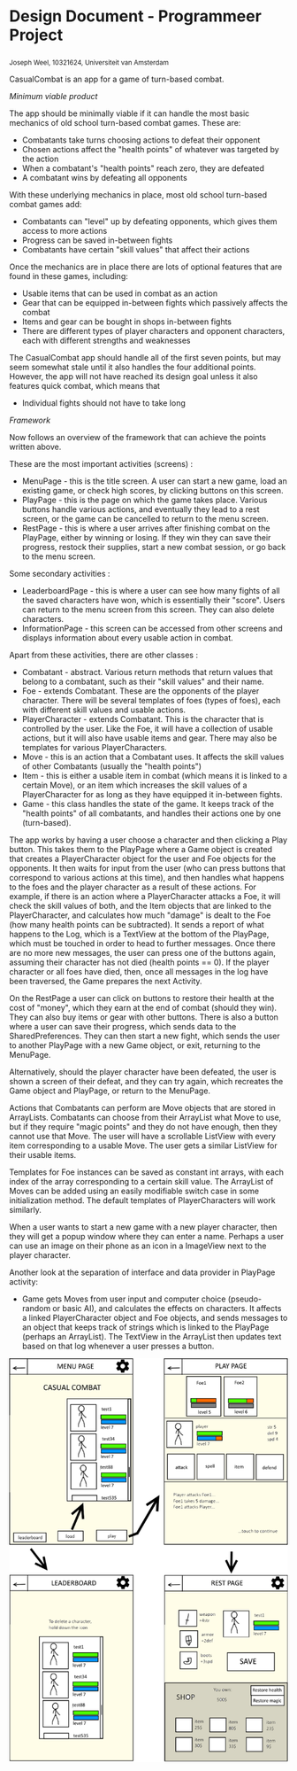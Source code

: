 # Design Document - Programmeer Project

<sub>Joseph Weel, 10321624, Universiteit van Amsterdam</sub>

CasualCombat is an app for a game of turn-based combat.

*Minimum viable product*

The app should be minimally viable if it can handle the most basic mechanics of old
school turn-based combat games. These are:
* Combatants take turns choosing actions to defeat their opponent
* Chosen actions affect the "health points" of whatever was targeted by the action
* When a combatant's "health points" reach zero, they are defeated
* A combatant wins by defeating all opponents

With these underlying mechanics in place, most old school turn-based combat games add:
* Combatants can "level" up by defeating opponents, which gives them access to more actions
* Progress can be saved in-between fights
* Combatants have certain "skill values" that affect their actions

Once the mechanics are in place there are lots of optional features that are found in
these games, including:
* Usable items that can be used in combat as an action
* Gear that can be equipped in-between fights which passively affects the combat
* Items and gear can be bought in shops in-between fights
* There are different types of player characters and opponent characters, each with different strengths and weaknesses

The CasualCombat app should handle all of the first seven points, but may seem somewhat stale
until it also handles the four additional points. However, the app will not have reached
its design goal unless it also features quick combat, which means that
* Individual fights should not have to take long


*Framework*

Now follows an overview of the framework that can achieve the points written above.

These are the most important activities (screens) :

* MenuPage - this is the title screen. A user can start a new game, load an existing game, or check high scores, by clicking buttons on this screen.
* PlayPage - this is the page on which the game takes place. Various buttons handle various actions, and eventually they lead to a rest screen, or the game can be cancelled to return to the menu screen.
* RestPage - this is where a user arrives after finishing combat on the PlayPage, either by winning or losing. If they win they can save their progress, restock their supplies, start a new combat session, or go back to the menu screen.

Some secondary activities :

* LeaderboardPage - this is where a user can see how many fights of all the saved characters have won, which is essentially their "score". Users can return to the menu screen from this screen. They can also delete characters.
* InformationPage - this screen can be accessed from other screens and displays information about every usable action in combat.

Apart from these activities, there are other classes :

* Combatant - abstract. Various return methods that return values that belong to a combatant, such as their "skill values" and their name.
* Foe - extends Combatant. These are the opponents of the player character. There will be several templates of foes (types of foes), each with different skill values and usable actions.
* PlayerCharacter - extends Combatant. This is the character that is controlled by the user. Like the Foe, it will have a collection of usable actions, but it will also have usable items and gear. There may also be templates for various PlayerCharacters.
* Move - this is an action that a Combatant uses. It affects the skill values of other Combatants (usually the "health points")
* Item - this is either a usable item in combat (which means it is linked to a certain Move), or an item which increases the skill values of a PlayerCharacter for as long as they have equipped it in-between fights.
* Game - this class handles the state of the game. It keeps track of the "health points" of all combatants, and handles their actions one by one (turn-based).


The app works by having a user choose a character and then clicking a Play button. This takes
them to the PlayPage where a Game object is created that creates a PlayerCharacter object for the user
and Foe objects for the opponents. It then waits for input from the user (who can press buttons that 
correspond to various actions at this time), and then handles what happens to the foes and the player character
as a result of these actions. For example, if there is an action where a PlayerCharacter attacks a Foe, it will check
the skill values of both, and the Item objects that are linked to the PlayerCharacter, and calculates how much "damage"
is dealt to the Foe (how many health points can be subtracted). It sends a report of what happens to the Log, which is a TextView at the bottom of the PlayPage,
which must be touched in order to head to further messages. Once there are no more new messages, the user
can press one of the buttons again, assuming their character has not died (health points == 0). If the player character or all foes
have died, then, once all messages in the log have been traversed, the Game prepares the next Activity.

On the RestPage a user can click on buttons to restore their health at the cost of "money", which they earn at the
end of combat (should they win). They can also buy items or gear with other buttons. There is also a button where a user
can save their progress, which sends data to the SharedPreferences. They can then start a new fight, which sends the user to
another PlayPage with a new Game object, or exit, returning to the MenuPage.

Alternatively, should the player character have been defeated, the user is shown a screen of their defeat, and they can try again,
which recreates the Game object and PlayPage, or return to the MenuPage.

Actions that Combatants can perform are Move objects that are stored in ArrayLists. Combatants
can choose from their ArrayList what Move to use, but if they require "magic points" and they do not have
enough, then they cannot use that Move. The user will have a scrollable ListView with every item corresponding
to a usable Move. The user gets a similar ListView for their usable items.

Templates for Foe instances can be saved as constant int arrays, with each index of the array
corresponding to a certain skill value. The ArrayList of Moves can be added using an easily
modifiable switch case in some initialization method. The default templates of PlayerCharacters
will work similarly.

When a user wants to start a new game with a new player character, then they will get a popup window
where they can enter a name. Perhaps a user can use an image on their phone as an icon in
a ImageView next to the player character.

Another look at the separation of interface and data provider in PlayPage activity:
* Game gets Moves from user input and computer choice (pseudo-random or basic AI), and calculates
the effects on characters. It affects a linked PlayerCharacter object and Foe objects, and sends
messages to an object that keeps track of strings which is linked to the PlayPage (perhaps an ArrayList).
The TextView in the ArrayList then updates text based on that log whenever a user presses a button.


![](doc/designMenu.png)
